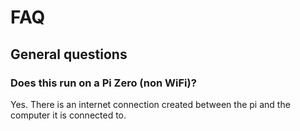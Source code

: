 # FAQ

## General questions

### Does this run on a Pi Zero (non WiFi)?
Yes.
There is an internet connection created between the pi and the computer it is connected to.





